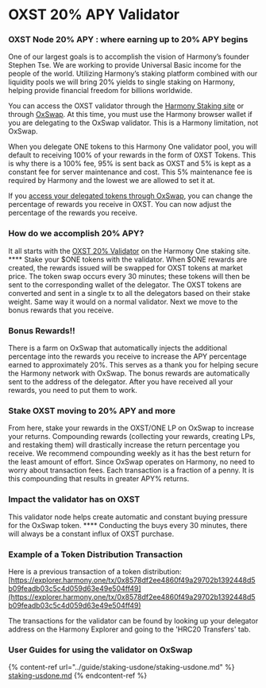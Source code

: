 # OXST 20% APY Validator

### **OXST Node 20% APY : where earning up to 20% APY begins**

One of our largest goals is to accomplish the vision of Harmony’s founder Stephen Tse. We are working to provide Universal Basic income for the people of the world. Utilizing Harmony’s staking platform combined with our liquidity pools we will bring 20% yields to single staking on Harmony, helping provide financial freedom for billions worldwide.

You can access the OXST validator through the [Harmony Staking site](https://staking.harmony.one/validators/mainnet/one1j35d0vd4uzwffeawjjfukn8t9wjt8csungj0z0) or through [OxSwap](../guide/staking-usdone/).  At this time, you must use the Harmony browser wallet if you are delegating to the OxSwap validator.  This is a Harmony limitation, not OxSwap.

When you delegate ONE tokens to this Harmony One validator pool, you will default to receiving 100% of your rewards in the form of OXST Tokens.  This is why there is a 100% fee, 95% is sent back as OXST and 5% is kept as a constant fee for server maintenance and cost.  This 5% maintenance fee is required by Harmony and the lowest we are allowed to set it at.&#x20;

If you [access your delegated tokens through OxSwap](../guide/staking-usdone/updating-reward-ratio.md), you can change the percentage of rewards you receive in OXST. You can now adjust the percentage of the rewards you receive.  &#x20;

### **How do we accomplish 20% APY?**

It all starts with the [OXST 20% Validator](https://staking.harmony.one/validators/mainnet/one1j35d0vd4uzwffeawjjfukn8t9wjt8csungj0z0) on the Harmony One staking site.  ****  Stake your $ONE tokens with the validator.  When $ONE rewards are created, the rewards issued will be swapped for OXST tokens at market price.  The token swap occurs every 30 minutes; these tokens will then be sent to the corresponding wallet of the delegator.  The OXST tokens are converted and sent in a single tx to all the delegators based on their stake weight. Same way it would on a normal validator.  Next we move to the bonus rewards that you receive.

### **Bonus Rewards!!**

There is a farm on OxSwap that automatically injects the additional percentage into the rewards you receive to increase the APY percentage earned to approximately 20%. This serves as a thank you for helping secure the Harmony network with OxSwap. The bonus rewards are automatically sent to the address of the delegator. After you have received all your rewards, you need to put them to work.

### Stake OXST moving to 20% APY and more

From here, stake your rewards in the OXST/ONE LP on OxSwap to increase your returns. Compounding rewards (collecting your rewards, creating LPs, and restaking them) will drastically increase the return percentage you receive. We recommend compounding weekly as it has the best return for the least amount of effort. Since OxSwap operates on Harmony, no need to worry about transaction fees. Each transaction is a fraction of a penny. It is this compounding that results in greater APY% returns.

### **Impact the validator has on OXST**

This validator node helps create automatic and constant buying pressure for the OxSwap token.  ****  Conducting the buys every 30 minutes, there will always be a constant influx of OXST purchase. &#x20;

### Example of a Token Distribution Transaction

Here is a previous transaction of a token distribution:\
[https://explorer.harmony.one/tx/0x8578df2ee4860f49a29702b1392448d5b09feadb03c5c4d059d63e49e504ff49](https://explorer.harmony.one/tx/0x8578df2ee4860f49a29702b1392448d5b09feadb03c5c4d059d63e49e504ff49)

The transactions for the validator can be found by looking up your delegator address on the Harmony Explorer and going to the 'HRC20 Transfers' tab.

### User Guides for using the validator on OxSwap

{% content-ref url="../guide/staking-usdone/staking-usdone.md" %}
[staking-usdone.md](../guide/staking-usdone/staking-usdone.md)
{% endcontent-ref %}

